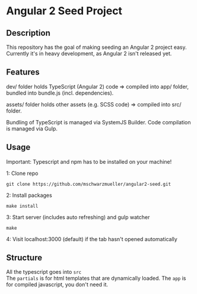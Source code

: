# Angular 2 Seed Project

## Description
This repository has the goal of making seeding an Angular 2 project easy. Currently it's in heavy development, as Angular 2 isn't released yet.

## Features
dev/ folder holds TypeScript (Angular 2) code => compiled into app/ folder, bundled into bundle.js (incl. dependencies).

assets/ folder holds other assets (e.g. SCSS code) => compiled into src/ folder.

Bundling of TypeScript is managed via SystemJS Builder. Code compilation is managed via Gulp.

## Usage
Important: Typescript and npm has to be installed on your machine!

1: Clone repo
```
git clone https://github.com/mschwarzmueller/angular2-seed.git
```
2: Install packages
```
make install
```
3: Start server (includes auto refreshing) and gulp watcher
```
make
```

4: Visit localhost:3000 (default) if the tab hasn't opened automatically

## Structure  
All the typescript goes into `src`  
The `partials` is for html templates that are dynamically loaded.
The `app` is for compiled javascript, you don't need it.
